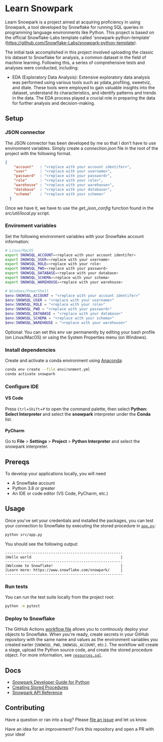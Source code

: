 # Learn Snowpark

Learn Snowpark is a project aimed at acquiring proficiency in using Snowpark, a tool developed by Snowflake for running SQL queries in programming language environments like Python. This project is based on the official Snowflake-Labs template called 'snowpark-python-template' (https://github.com/Snowflake-Labs/snowpark-python-template).

The initial task accomplished in this project involved uploading the classic Iris dataset to Snowflake for analysis, a common dataset in the field of machine learning. Following this, a series of comprehensive tests and analyses were conducted, including:

- EDA (Exploratory Data Analysis): Extensive exploratory data analysis was performed using various tools such as ydata_profiling, sweetviz, and dtale. These tools were employed to gain valuable insights into the dataset, understand its characteristics, and identify patterns and trends in the data. The EDA process played a crucial role in preparing the data for further analysis and decision-making. 

## Setup

### JSON connector

The JSON connector has been developed by me so that I don't have to use environment variables. Simply create a *connection.json* file in the root of the project with the following format. 

````json
{
    "account"   : "<replace with your account identifer>",
    "user"      : "<replace with your username>",
    "password"  : "<replace with your password>",
    "role"      : "<replace with your role>",
    "warehouse" : "<replace with your warehouse>",
    "database"  : "<replace with your database>",
    "schema"    : "<replace with your schema>"
  }
````

Once we have it, we have to use the *get_json_config* function found in the *src/util/local.py* script.

### Enviroment variables 

Set the following environment variables with your Snowflake account information:

```bash
# Linux/MacOS
export SNOWSQL_ACCOUNT=<replace with your account identifer>
export SNOWSQL_USER=<replace with your username>
export SNOWSQL_ROLE=<replace with your role>
export SNOWSQL_PWD=<replace with your password>
export SNOWSQL_DATABASE=<replace with your database>
export SNOWSQL_SCHEMA=<replace with your schema>
export SNOWSQL_WAREHOUSE=<replace with your warehouse>
```

```powershell
# Windows/PowerShell
$env:SNOWSQL_ACCOUNT = "<replace with your account identifer>"
$env:SNOWSQL_USER = "<replace with your username>"
$env:SNOWSQL_ROLE = "<replace with your role>"
$env:SNOWSQL_PWD = "<replace with your password>"
$env:SNOWSQL_DATABASE = "<replace with your database>"
$env:SNOWSQL_SCHEMA = "<replace with your schema>"
$env:SNOWSQL_WAREHOUSE = "<replace with your warehouse>"
```

Optional: You can set this env var permanently by editing your bash profile (on Linux/MacOS) or 
using the System Properties menu (on Windows).

### Install dependencies

Create and activate a conda environment using [Anaconda](https://conda.io/projects/conda/en/latest/user-guide/tasks/manage-environments.html#creating-an-environment-with-commands):

```bash
conda env create --file environment.yml
conda activate snowpark
```

### Configure IDE

#### VS Code

Press `Ctrl`+`Shift`+`P` to open the command palette, then select **Python: Select Interpreter** and select the **snowpark** interpreter under the **Conda** list.

#### PyCharm

Go to **File** > **Settings** > **Project** > **Python Interpreter** and select the snowpark interpreter.

## Prereqs

To develop your applications locally, you will need

- A Snowflake account
- Python 3.8 or greater
- An IDE or code editor (VS Code, PyCharm, etc.)

## Usage

Once you've set your credentials and installed the packages, you can test your connection to Snowflake by executing the stored procedure in [`app.py`](src/procs/app.py):

```bash
python src/app.py
```

You should see the following output:

```
------------------------------------------------------
|Hello world                                         |
------------------------------------------------------
|Welcome to Snowflake!                               |
|Learn more: https://www.snowflake.com/snowpark/     |
------------------------------------------------------
```

### Run tests

You can run the test suite locally from the project root:

```bash
python -m pytest
```

### Deploy to Snowflake

The GitHub Actions [workflow file](.github/workflows/build-and-deploy.yml) allows you to continously deploy your objects to Snowflake. When you're ready,
create secrets in your GitHub repository with the same name and values as the environment variables you created earler (`SNOWSQL_PWD`, `SNOWSQL_ACCOUNT`, etc.). The workflow will create a stage, upload the Python source code, and create the stored procedure object. For more information, see [`resources.sql`](resources.sql).

## Docs

- [Snowpark Developer Guide for Python](https://docs.snowflake.com/en/developer-guide/snowpark/python/index)
- [Creating Stored Procedures](https://docs.snowflake.com/en/developer-guide/snowpark/python/creating-sprocs)
- [Snowpark API Reference](https://docs.snowflake.com/developer-guide/snowpark/reference/python/index.html)

## Contributing

Have a question or ran into a bug? Please [file an issue](https://github.com/Snowflake-Labs/snowpark-python-template/issues/new) and let us know.

Have an idea for an improvement? Fork this repository and open a PR with your idea!

